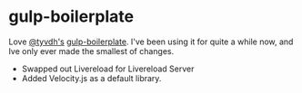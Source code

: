 # gulp-boilerplate
Love [@tyvdh's](https://github.com/tyvdh) [gulp-boilerplate](https://github.com/tyvdh/gulp-boilerplate). I've been using it for quite a while now, and Ive only ever made the smallest of changes.

- Swapped out Livereload for Livereload Server
- Added Velocity.js as a default library.
